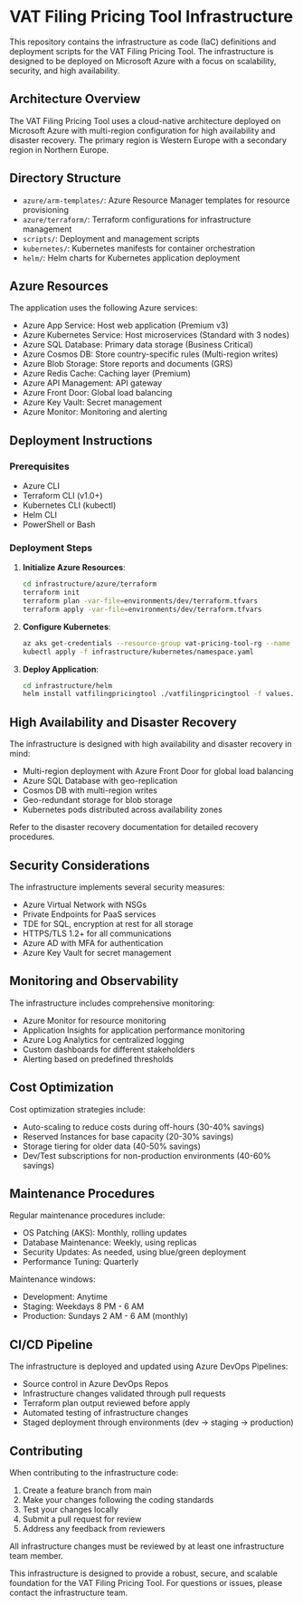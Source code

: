 # VAT Filing Pricing Tool Infrastructure

This repository contains the infrastructure as code (IaC) definitions and deployment scripts for the VAT Filing Pricing Tool. The infrastructure is designed to be deployed on Microsoft Azure with a focus on scalability, security, and high availability.

## Architecture Overview

The VAT Filing Pricing Tool uses a cloud-native architecture deployed on Microsoft Azure with multi-region configuration for high availability and disaster recovery. The primary region is Western Europe with a secondary region in Northern Europe.

## Directory Structure

- `azure/arm-templates/`: Azure Resource Manager templates for resource provisioning
- `azure/terraform/`: Terraform configurations for infrastructure management
- `scripts/`: Deployment and management scripts
- `kubernetes/`: Kubernetes manifests for container orchestration
- `helm/`: Helm charts for Kubernetes application deployment

## Azure Resources

The application uses the following Azure services:

- Azure App Service: Host web application (Premium v3)
- Azure Kubernetes Service: Host microservices (Standard with 3 nodes)
- Azure SQL Database: Primary data storage (Business Critical)
- Azure Cosmos DB: Store country-specific rules (Multi-region writes)
- Azure Blob Storage: Store reports and documents (GRS)
- Azure Redis Cache: Caching layer (Premium)
- Azure API Management: API gateway
- Azure Front Door: Global load balancing
- Azure Key Vault: Secret management
- Azure Monitor: Monitoring and alerting

## Deployment Instructions

### Prerequisites

- Azure CLI
- Terraform CLI (v1.0+)
- Kubernetes CLI (kubectl)
- Helm CLI
- PowerShell or Bash

### Deployment Steps

1. **Initialize Azure Resources**:
   ```bash
   cd infrastructure/azure/terraform
   terraform init
   terraform plan -var-file=environments/dev/terraform.tfvars
   terraform apply -var-file=environments/dev/terraform.tfvars
   ```

2. **Configure Kubernetes**:
   ```bash
   az aks get-credentials --resource-group vat-pricing-tool-rg --name vat-pricing-tool-aks
   kubectl apply -f infrastructure/kubernetes/namespace.yaml
   ```

3. **Deploy Application**:
   ```bash
   cd infrastructure/helm
   helm install vatfilingpricingtool ./vatfilingpricingtool -f values.yaml
   ```

## High Availability and Disaster Recovery

The infrastructure is designed with high availability and disaster recovery in mind:

- Multi-region deployment with Azure Front Door for global load balancing
- Azure SQL Database with geo-replication
- Cosmos DB with multi-region writes
- Geo-redundant storage for blob storage
- Kubernetes pods distributed across availability zones

Refer to the disaster recovery documentation for detailed recovery procedures.

## Security Considerations

The infrastructure implements several security measures:

- Azure Virtual Network with NSGs
- Private Endpoints for PaaS services
- TDE for SQL, encryption at rest for all storage
- HTTPS/TLS 1.2+ for all communications
- Azure AD with MFA for authentication
- Azure Key Vault for secret management

## Monitoring and Observability

The infrastructure includes comprehensive monitoring:

- Azure Monitor for resource monitoring
- Application Insights for application performance monitoring
- Azure Log Analytics for centralized logging
- Custom dashboards for different stakeholders
- Alerting based on predefined thresholds

## Cost Optimization

Cost optimization strategies include:

- Auto-scaling to reduce costs during off-hours (30-40% savings)
- Reserved Instances for base capacity (20-30% savings)
- Storage tiering for older data (40-50% savings)
- Dev/Test subscriptions for non-production environments (40-60% savings)

## Maintenance Procedures

Regular maintenance procedures include:

- OS Patching (AKS): Monthly, rolling updates
- Database Maintenance: Weekly, using replicas
- Security Updates: As needed, using blue/green deployment
- Performance Tuning: Quarterly

Maintenance windows:
- Development: Anytime
- Staging: Weekdays 8 PM - 6 AM
- Production: Sundays 2 AM - 6 AM (monthly)

## CI/CD Pipeline

The infrastructure is deployed and updated using Azure DevOps Pipelines:

- Source control in Azure DevOps Repos
- Infrastructure changes validated through pull requests
- Terraform plan output reviewed before apply
- Automated testing of infrastructure changes
- Staged deployment through environments (dev → staging → production)

## Contributing

When contributing to the infrastructure code:

1. Create a feature branch from main
2. Make your changes following the coding standards
3. Test your changes locally
4. Submit a pull request for review
5. Address any feedback from reviewers

All infrastructure changes must be reviewed by at least one infrastructure team member.

This infrastructure is designed to provide a robust, secure, and scalable foundation for the VAT Filing Pricing Tool. For questions or issues, please contact the infrastructure team.